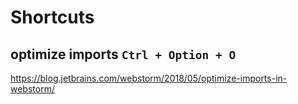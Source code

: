 # Shortcuts

## optimize imports `Ctrl + Option + O`
https://blog.jetbrains.com/webstorm/2018/05/optimize-imports-in-webstorm/
